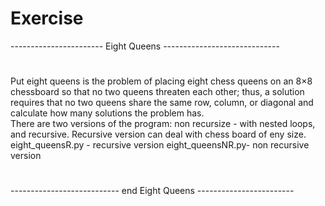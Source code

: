 # Exercise
-----------------------  Eight Queens -----------------------------
#
Put eight queens is the problem of placing eight chess queens on an 8×8 chessboard so that no two queens threaten each other; 
thus, a solution requires that no two queens share the same row, column, or diagonal and calculate how many solutions the problem has.  
There are two versions of the program: non recursize - with nested loops, and recursive. Recursive version can deal with chess board of eny size.
eight_queensR.py - recursive version
eight_queensNR.py- non recursive version
#
--------------------------- end Eight Queens ------------------------

